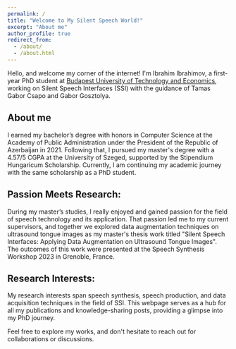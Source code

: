 ```yaml
---
permalink: /
title: "Welcome to My Silent Speech World!"
excerpt: "About me"
author_profile: true
redirect_from: 
  - /about/
  - /about.html
---
```


Hello, and welcome my corner of the internet! I'm Ibrahim Ibrahimov, a first-year PhD student at [Budapest University of Technology and Economics](https://www.bme.hu/?language=en), working on Silent Speech Interfaces (SSI) with the guidance of Tamas Gabor Csapo and Gabor Gosztolya.

About me
----
I earned my bachelor’s degree with honors in Computer Science at the Academy of Public Administration under the President of the Republic of Azerbaijan in 2021. Following that, I pursued my master's degree with a 4.57/5 CGPA at the University of Szeged, supported by the Stipendium Hungaricum Scholarship. Currently, I am continuing my academic journey with the same scholarship as a PhD student.

Passion Meets Research:
----
During my master’s studies, I really enjoyed and gained passion for the field of speech technology and its application. That passion led me to my current supervisors, and together we explored data augmentation techniques on ultrasound tongue images as my master's thesis work titled "Silent Speech Interfaces: Applying Data Augmentation on Ultrasound Tongue Images". The outcomes of this work were presented at the Speech Synthesis Workshop 2023 in Grenoble, France.

Research Interests:
----
My research interests span speech synthesis, speech production, and data acquisition techniques in the field of SSI. This webpage serves as a hub for all my publications and knowledge-sharing posts, providing a glimpse into my PhD journey.

Feel free to explore my works, and don't hesitate to reach out for collaborations or discussions.






